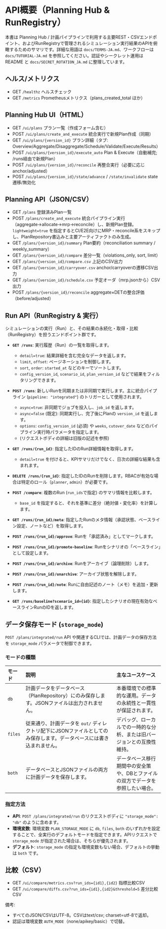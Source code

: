 # API概要（Planning Hub & RunRegistry）

本書は Planning Hub / 計画パイプラインで利用する主要REST・CSVエンドポイント、およびRunRegistryで管理されるシミュレーション実行結果のAPIを俯瞰するためのサマリです。詳細な用語は `docs/TERMS-JA.md`、ワークフローは `docs/TUTORIAL-JA.md` を参照してください。認証やシークレット運用は README と `docs/SECRET_ROTATION_JA.md` に整理しています。

## ヘルス/メトリクス
- GET `/healthz` ヘルスチェック
- GET `/metrics` Prometheusメトリクス（plans_created_total ほか）

## Planning Hub UI（HTML）
- GET `/ui/plans` プラン一覧（作成フォーム含む）
- POST `/ui/plans/create_and_execute` 統合実行で新規Plan作成（同期）
- GET `/ui/plans/{version_id}` プラン詳細（タブ: Overview/Aggregate/Disaggregate/Schedule/Validate/Execute/Results）
- POST `/ui/plans/{version_id}/execute_auto` Plan & Execute（自動補完; /runs経由で新規Plan）
- POST `/ui/plans/{version_id}/reconcile` 再整合実行（必要に応じanchor/adjusted）
- POST `/ui/plans/{version_id}/state/advance` / `/state/invalidate` state遷移/無効化

## Planning API（JSON/CSV）
- GET `/plans` 登録済みPlan一覧
- POST `/plans/create_and_execute` 統合パイプライン実行（aggregate→allocate→mrp→reconcile）し、新規Plan登録。`lightweight=true` を指定するとCI/E2E向けにMRP・reconcile系をスキップし、PlanRepository書込みと主要アーティファクトのみ生成。
- GET `/plans/{version_id}/summary` Plan要約（reconciliation summary / weekly_summary）
- GET `/plans/{version_id}/compare` 差分一覧（violations_only, sort, limit）
- GET `/plans/{version_id}/compare.csv` 上記のCSV出力
- GET `/plans/{version_id}/carryover.csv` anchor/carryoverの遷移CSV出力
- GET `/plans/{version_id}/schedule.csv` 予定オーダ（mrp.jsonから）CSV出力
- POST `/plans/{version_id}/reconcile` aggregate×DETの整合評価（before/adjusted）

## Run API（RunRegistry & 実行）

シミュレーションの実行（Run）と、その結果の永続化・取得・比較（RunRegistry）を担うエンドポイント群です。

- **`GET /runs`**: 実行履歴（Run）の一覧を取得します。
  - `detail=true`: 結果詳細を含む完全なデータを返します。
  - `limit`, `offset`: ページネーションを制御します。
  - `sort`, `order`: `started_at` などのキーでソートします。
  - `config_version_id`, `scenario_id`, `plan_version_id` などで結果をフィルタリングできます。

- **`POST /runs`**: 新しいRunを同期または非同期で実行します。主に統合パイプライン (`pipeline: "integrated"`) のトリガーとして使用されます。
  - `async=true`: 非同期でジョブを投入し、`job_id` を返します。
  - `async=false` (既定): 同期実行し、完了後にPlanの `version_id` を返します。
  - `options`: `config_version_id` (必須) や `weeks`, `cutover_date` などのパイプライン実行時パラメータを指定します。
  - (リクエストボディの詳細は旧版の記述を参照)

- **`GET /runs/{run_id}`**: 指定したIDのRun詳細情報を取得します。
  - `detail=true` を付けると、KPIサマリだけでなく、日次の詳細な結果も含まれます。

- **`DELETE /runs/{run_id}`**: 指定したIDのRunを削除します。RBACが有効な場合は特定のロール（`planner`, `admin`）が必要です。

- **`POST /compare`**: 複数のRun (`run_ids`で指定) のサマリ情報を比較します。
  - `base_id` を指定すると、それを基準に差分（絶対値・変化率）を計算します。

- **`GET /runs/{run_id}/meta`**: 指定したRunのメタ情報（承認状態、ベースライン設定、ノートなど）を取得します。

- **`POST /runs/{run_id}/approve`**: Runを「承認済み」としてマークします。

- **`POST /runs/{run_id}/promote-baseline`**: Runをシナリオの「ベースライン」として設定します。

- **`POST /runs/{run_id}/archive`**: Runをアーカイブ（論理削除）します。

- **`POST /runs/{run_id}/unarchive`**: アーカイブ状態を解除します。

- **`POST /runs/{run_id}/note`**: Runに自由記述のノート（メモ）を追加・更新します。

- **`GET /runs/baseline?scenario_id={id}`**: 指定したシナリオの現在有効なベースラインRunのIDを返します。

## データ保存モード (`storage_mode`)

`POST /plans/integrated/run` API や関連するCLIでは、計画データの保存方法を `storage_mode` パラメータで制御できます。

### モードの種類

| モード | 説明 | 主なユースケース |
| :--- | :--- | :--- |
| `db` | 計画データをデータベース（PlanRepository）にのみ保存します。JSONファイルは出力されません。 | 本番環境での標準的な運用。データの永続性と一貫性が保証されます。 |
| `files` | 従来通り、計画データを `out/` ディレクトリ配下にJSONファイルとしてのみ保存します。データベースには書き込まれません。 | デバッグ、ローカルでの一時的な分析、または旧バージョンとの互換性維持。 |
| `both` | データベースとJSONファイルの両方に計画データを保存します。 | データベース移行期間中の安全策や、DBとファイルの双方でデータを参照したい場合。 |

### 指定方法

- **API**: `POST /plans/integrated/run` のリクエストボディに `"storage_mode": "db"` のように含めます。
- **環境変数**: 環境変数 `PLAN_STORAGE_MODE` に `db`, `files`, `both` のいずれかを設定することで、全実行のデフォルトモードを指定できます。APIリクエストで `storage_mode` が指定された場合は、そちらが優先されます。
- **デフォルト**: `storage_mode` の指定も環境変数もない場合、デフォルトの挙動は `both` です。

## 比較（CSV）
- GET `/ui/compare/metrics.csv?run_ids={id1},{id2}` 指標比較CSV
- GET `/ui/compare/diffs.csv?run_ids={id1},{id2}&threshold=5` 差分比較CSV


備考:
- すべてのJSON/CSVはUTF-8。CSVはtext/csv; charset=utf-8で返却。
- 認証は環境変数 `AUTH_MODE`（none/apikey/basic）で切替。

